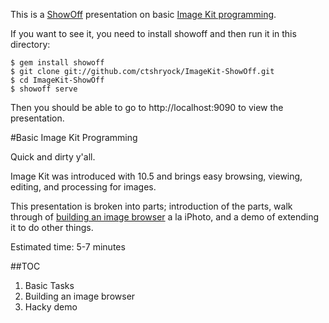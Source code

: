 This is a [ShowOff][3] presentation on
basic [Image Kit programming][1].

If you want to see it, you need to install showoff and then run
it in this directory:

    $ gem install showoff
    $ git clone git://github.com/ctshryock/ImageKit-ShowOff.git
    $ cd ImageKit-ShowOff
    $ showoff serve

Then you should be able to go to http://localhost:9090 to view the
presentation.

#Basic Image Kit Programming

Quick and dirty y'all.

Image Kit was introduced with 10.5 and brings easy browsing, viewing, editing, and processing for images.

This presentation is broken into parts; introduction of the parts, walk
through of [building an image browser][2] a la iPhoto, and a demo of
extending it to do other things.

Estimated time: 5-7 minutes

##TOC

1. Basic Tasks
2. Building an image browser
3. Hacky demo

[1]: https://developer.apple.com/library/mac/#documentation/GraphicsImaging/Conceptual/ImageKitProgrammingGuide/Introduction/Introduction.html
[2]: https://developer.apple.com/library/mac/#documentation/GraphicsImaging/Conceptual/ImageKitProgrammingGuide/ImageBrowser/ImageBrowser.html#//apple_ref/doc/uid/TP40004907-CH5-SW1
[3]: http://github.com/schacon/showoff


